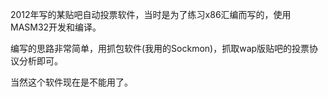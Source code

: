 2012年写的某贴吧自动投票软件，当时是为了练习x86汇编而写的，使用MASM32开发和编译。

编写的思路非常简单，用抓包软件(我用的Sockmon)，抓取wap版贴吧的投票协议分析即可。

当然这个软件现在是不能用了。

